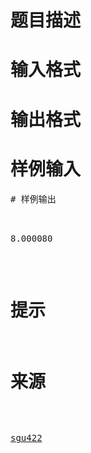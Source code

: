 

# 题目描述



# 输入格式



# 输出格式



# 样例输入


<pre>
# 样例输出


<pre>8.000080</pre>

# 提示



# 来源


<p>
<a href="http://acm.sgu.ru/problem.php?contest=0&amp;problem=422" target="_blank">sgu422</a> 
</p>
